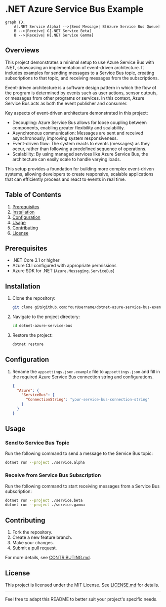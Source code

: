 # .NET Azure Service Bus Example

```mermaid
graph TD;
    A[.NET Service Alpha] -->|Send Message| B[Azure Service Bus Queue]
    B -->|Receive| G[.NET Service Beta]
    B -->|Receive| H[.NET Service Gamma]
```

## Overviews

This project demonstrates a minimal setup to use Azure Service Bus with .NET, showcasing an implementation of event-driven architecture. It includes examples for sending messages to a Service Bus topic, creating subscriptions to that topic, and receiving messages from the subscriptions.

Event-driven architecture is a software design pattern in which the flow of the program is determined by events such as user actions, sensor outputs, or messages from other programs or services. In this context, Azure Service Bus acts as both the event publisher and consumer.

Key aspects of event-driven architecture demonstrated in this project:

- Decoupling: Azure Service Bus allows for loose coupling between components, enabling greater flexibility and scalability.
- Asynchronous communication: Messages are sent and received asynchronously, improving system responsiveness.
- Event-driven flow: The system reacts to events (messages) as they occur, rather than following a predefined sequence of operations.
- Scalability: By using managed services like Azure Service Bus, the architecture can easily scale to handle varying loads.

This setup provides a foundation for building more complex event-driven systems, allowing developers to create responsive, scalable applications that can efficiently process and react to events in real time.

## Table of Contents

1. [Prerequisites](#prerequisites)
2. [Installation](#installation)
3. [Configuration](#configuration)
4. [Usage](#usage)
5. [Contributing](#contributing)
6. [License](#license)

## Prerequisites

- .NET Core 3.1 or higher
- Azure CLI configured with appropriate permissions
- Azure SDK for .NET (`Azure.Messaging.ServiceBus`)

## Installation

1. Clone the repository:

    ```bash
    git clone git@github.com:YourUsername/dotnet-azure-service-bus-example.git
    ```

2. Navigate to the project directory:

    ```bash
    cd dotnet-azure-service-bus
    ```

3. Restore the project:

    ```bash
    dotnet restore
    ```

## Configuration

1. Rename the `appsettings.json.example` file to `appsettings.json` and fill in the required Azure Service Bus connection string and configurations.

    ```json
    {
      "Azure": {
        "ServiceBus": {
          "ConnectionString": "your-service-bus-connection-string"
        }
      }
    }
    ```

## Usage

### Send to Service Bus Topic

Run the following command to send a message to the Service Bus topic:

```bash
dotnet run --project ./service.alpha
```

### Receive from Service Bus Subscription

Run the following command to start receiving messages from a Service Bus subscription:

```bash
dotnet run --project ./service.beta
dotnet run --project ./service.gamma
```

## Contributing

1. Fork the repository.
2. Create a new feature branch.
3. Make your changes.
4. Submit a pull request.

For more details, see [CONTRIBUTING.md](CONTRIBUTING.md).

## License

This project is licensed under the MIT License. See [LICENSE.md](LICENSE.md) for details.

---

Feel free to adapt this README to better suit your project's specific needs.

